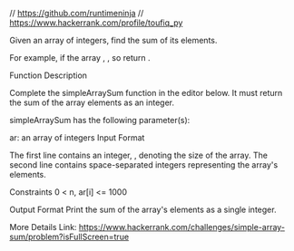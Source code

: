 // https://github.com/runtimeninja
// https://www.hackerrank.com/profile/toufiq_py

Given an array of integers, find the sum of its elements.

For example, if the array , , so return .

Function Description

Complete the simpleArraySum function in the editor below. It must return the sum of the array elements as an integer.

simpleArraySum has the following parameter(s):

ar: an array of integers
Input Format

The first line contains an integer, , denoting the size of the array.
The second line contains  space-separated integers representing the array's elements.

Constraints
0 < n, ar[i] <= 1000

Output Format
Print the sum of the array's elements as a single integer.

More Details Link: https://www.hackerrank.com/challenges/simple-array-sum/problem?isFullScreen=true